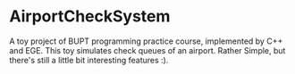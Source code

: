 # AirportCheckSystem
A toy project of BUPT programming practice course, implemented by C++ and EGE.
This toy simulates check queues of an airport.
Rather Simple, but there's still a little bit interesting features :).

